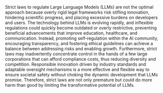 Strict laws to regulate Large Language Models (LLMs) are not the optimal approach because overly rigid legal frameworks risk stifling innovation, hindering scientific progress, and placing excessive burdens on developers and users. The technology behind LLMs is evolving rapidly, and inflexible regulations could quickly become outdated or overly restrictive, preventing beneficial advancements that improve education, healthcare, and communication. Instead, promoting self-regulation within the AI community, encouraging transparency, and fostering ethical guidelines can achieve a balance between addressing risks and enabling growth. Furthermore, strict laws may inadvertently concentrate control in the hands of a few large corporations that can afford compliance costs, thus reducing diversity and competition. Responsible innovation driven by industry standards and adaptable oversight mechanisms is a more effective and flexible way to ensure societal safety without choking the dynamic development that LLMs promise. Therefore, strict laws are not only premature but could do more harm than good by limiting the transformative potential of LLMs.